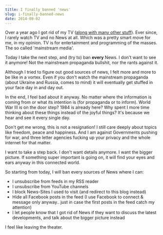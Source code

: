 ```yaml
---
title: I finally banned 'news'
slug: i-finally-banned-news
date: 2014-09-02
---
```


Over a year ago I got rid of my TV ([along with many other stuff](http://akrasia.me/getting-rid-of-stuff-second-phase/)).
Ever since, I
rarely watch TV and no News at all. Which was a pretty smart move for me, in my
opinion. TV is for entertainment and programming of the masses. The so called
'mainstream media'.

Today I take the next step, and (try to) ban **every** News. I don't want to see
it anymore! Not the mainstream propaganda bullshit, nor the rants against it.

Although I tried to figure out good sources of news, I felt more and more to be
like in a vortex. Even if you don't watch the mainstream propaganda (about
Ukraine and Russia, comes to mind) it will eventually get stuffed in your face
day in and day out.

In the end, I feel bad about it anyway. No matter where the information is
coming from or what its intention is (for propaganda or to inform). World War III
is on the door step? 1984 is already here? Why spent I more time thinking about
these things instead of the joyful things? It's because we hear and see it every
single day.

Don't get me wrong, this is not a resignation! I still care deeply about topics
like freedom, peace and happiness. And I am against Governments pushing for war,
and three letter agencies fucking up your privacy and the whole internet for
that matter.

I want to take a step back. I don't want details anymore. I want the bigger
picture. If something super important is going on, it will find your eyes and
ears anyway in this connected world.

So starting from today, I will ban every sources of News where I can:

- I unsubscribe from feeds in my RSS reader
- I unsubscribe from YouTube channels
- I block News-Sites I used to visit (and redirect to this blog instead)
- Hide all Facebook posts in the feed (I use Facebook to connect & message only
  anyway.. just in case the first posts in the feed catch my attention)
- I let people know that I got rid of News if they want to discuss the latest
  developments, and talk about the bigger picture instead

I feel like leaving the theater.
